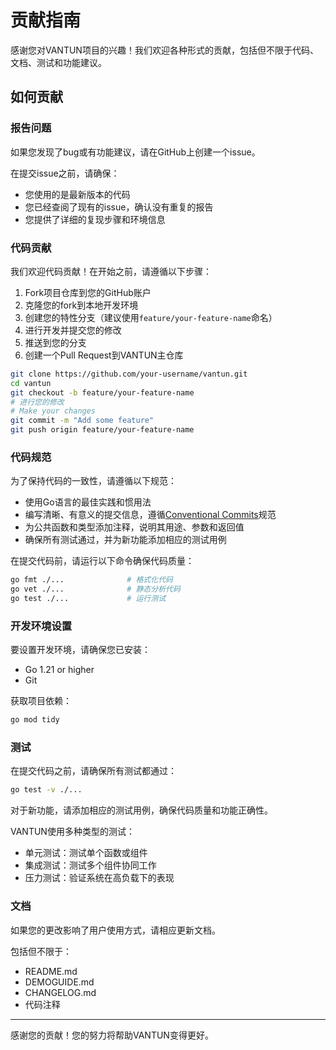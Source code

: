 # 贡献指南

感谢您对VANTUN项目的兴趣！我们欢迎各种形式的贡献，包括但不限于代码、文档、测试和功能建议。

## 如何贡献

### 报告问题

如果您发现了bug或有功能建议，请在GitHub上创建一个issue。

在提交issue之前，请确保：
- 您使用的是最新版本的代码
- 您已经查阅了现有的issue，确认没有重复的报告
- 您提供了详细的复现步骤和环境信息

### 代码贡献

我们欢迎代码贡献！在开始之前，请遵循以下步骤：

1. Fork项目仓库到您的GitHub账户
2. 克隆您的fork到本地开发环境
3. 创建您的特性分支（建议使用`feature/your-feature-name`命名）
4. 进行开发并提交您的修改
5. 推送到您的分支
6. 创建一个Pull Request到VANTUN主仓库

```bash
git clone https://github.com/your-username/vantun.git
cd vantun
git checkout -b feature/your-feature-name
# 进行您的修改
# Make your changes
git commit -m "Add some feature"
git push origin feature/your-feature-name
```

### 代码规范

为了保持代码的一致性，请遵循以下规范：
- 使用Go语言的最佳实践和惯用法
- 编写清晰、有意义的提交信息，遵循[Conventional Commits](https://www.conventionalcommits.org/zh-hans/v1.0.0/)规范
- 为公共函数和类型添加注释，说明其用途、参数和返回值
- 确保所有测试通过，并为新功能添加相应的测试用例

在提交代码前，请运行以下命令确保代码质量：

```bash
go fmt ./...              # 格式化代码
go vet ./...              # 静态分析代码
go test ./...             # 运行测试
```

### 开发环境设置

要设置开发环境，请确保您已安装：
- Go 1.21 or higher
- Git

获取项目依赖：

```bash
go mod tidy
```

### 测试

在提交代码之前，请确保所有测试都通过：

```bash
go test -v ./...
```

对于新功能，请添加相应的测试用例，确保代码质量和功能正确性。

VANTUN使用多种类型的测试：
- 单元测试：测试单个函数或组件
- 集成测试：测试多个组件协同工作
- 压力测试：验证系统在高负载下的表现

### 文档

如果您的更改影响了用户使用方式，请相应更新文档。

包括但不限于：
- README.md
- DEMOGUIDE.md
- CHANGELOG.md
- 代码注释

---

感谢您的贡献！您的努力将帮助VANTUN变得更好。
